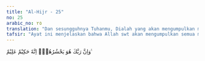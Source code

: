 ```yaml
---
title: "Al-Hijr - 25"
no: 25
arabic_no: ٢٥
translation: "Dan sesungguhnya Tuhanmu, Dialah yang akan mengumpulkan mereka. Sungguh, Dia Mahabijaksana, Maha Mengetahui."
tafsir: "Ayat ini menjelaskan bahwa Allah swt akan mengumpulkan semua manusia di akhirat nanti, baik yang terdahulu, sekarang, maupun akan datang. Semua mereka akan ditimbang amal perbuatannya, tidak ada satupun yang tidak ditimbang, karena tidak satupun dari perbuatan itu yang luput dari pengetahuan Allah. Kemudian Dia memberikan pahala dan pembalasan kepada manusia sesuai dengan perbuatan yang telah mereka lakukan. Allah Mahabijaksana dan Maha Mengetahui segala sesuatu."
---
```


وَاِنَّ رَبَّكَ هُوَ يَحْشُرُهُمْۗ اِنَّهٗ حَكِيْمٌ عَلِيْمٌ ࣖ 
